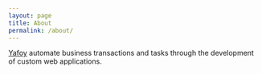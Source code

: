 ```yaml
---
layout: page
title: About
permalink: /about/
---
```


[Yafoy](http://yafoy.com) automate business transactions and tasks through the development of custom web applications.
